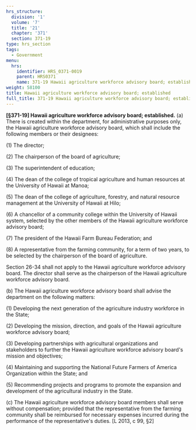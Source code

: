 ```yaml
---
hrs_structure:
  division: '1'
  volume: '7'
  title: '21'
  chapter: '371'
  section: 371-19
type: hrs_section
tags:
  - Government
menu:
  hrs:
    identifier: HRS_0371-0019
    parent: HRS0371
    name: 371-19 Hawaii agriculture workforce advisory board; established
weight: 58100
title: Hawaii agriculture workforce advisory board; established
full_title: 371-19 Hawaii agriculture workforce advisory board; established
---
```

**[§371-19] Hawaii agriculture workforce advisory board; established.** (a) There is created within the department, for administrative purposes only, the Hawaii agriculture workforce advisory board, which shall include the following members or their designees:

(1) The director;

(2) The chairperson of the board of agriculture;

(3) The superintendent of education;

(4) The dean of the college of tropical agriculture and human resources at the University of Hawaii at Manoa;

(5) The dean of the college of agriculture, forestry, and natural resource management at the University of Hawaii at Hilo;

(6) A chancellor of a community college within the University of Hawaii system, selected by the other members of the Hawaii agriculture workforce advisory board;

(7) The president of the Hawaii Farm Bureau Federation; and

(8) A representative from the farming community, for a term of two years, to be selected by the chairperson of the board of agriculture.

Section 26-34 shall not apply to the Hawaii agriculture workforce advisory board. The director shall serve as the chairperson of the Hawaii agriculture workforce advisory board.

(b) The Hawaii agriculture workforce advisory board shall advise the department on the following matters:

(1) Developing the next generation of the agriculture industry workforce in the State;

(2) Developing the mission, direction, and goals of the Hawaii agriculture workforce advisory board;

(3) Developing partnerships with agricultural organizations and stakeholders to further the Hawaii agriculture workforce advisory board's mission and objectives;

(4) Maintaining and supporting the National Future Farmers of America Organization within the State; and

(5) Recommending projects and programs to promote the expansion and development of the agricultural industry in the State.

(c) The Hawaii agriculture workforce advisory board members shall serve without compensation; provided that the representative from the farming community shall be reimbursed for necessary expenses incurred during the performance of the representative's duties. [L 2013, c 99, §2]